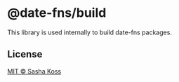# @date-fns/build

This library is used internally to build date-fns packages.

## License

[MIT © Sasha Koss](https://kossnocorp.mit-license.org/)
